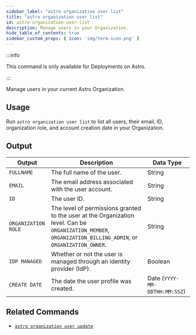 ```yaml
---
sidebar_label: "astro organization user list"
title: "astro organization user list"
id: astro-organization-user-list
description: Manage users in your Organization.
hide_table_of_contents: true
sidebar_custom_props: { icon: 'img/term-icon.png' }
---
```


:::info

This command is only available for Deployments on Astro.

:::

Manage users in your current Astro Organization.

## Usage

Run `astro organization user list` to list all users, their email, ID, organization role, and account creation date in your Organization.

## Output

| Output              | Description                                                                                                                                                  | Data Type                     |
| ------------------- | ------------------------------------------------------------------------------------------------------------------------------------------------------------ | ----------------------------- |
| `FULLNAME`          | The full name of the user.                                                                                                                                   | String                        |
| `EMAIL`             | The email address associated with the user account.                                                                                                          | String                        |
| `ID`                | The user ID.                                                                                                                                                 | String                        |
| `ORGANIZATION ROLE` | The level of permissions granted to the user at the Organization level. Can be `ORGANIZATION_MEMBER`, `ORGANIZATION_BILLING_ADMIN`, or `ORGANIZATION_OWNER`. | String                        |
| `IDP MANAGED`       | Whether or not the user is managed through an identity provider (IdP).                                                                                       | Boolean                       |
| `CREATE DATE`       | The date the user profile was created.                                                                                                                       | Date (`YYYY-MM-DDTHH:MM:SSZ`) |

## Related Commands

- [`astro organization user update`](cli/astro-workspace-switch.md)
